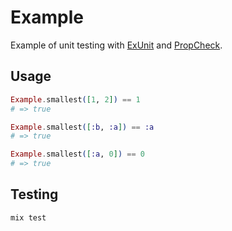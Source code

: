 # Example

Example of unit testing with [ExUnit](https://hexdocs.pm/ex_unit/ExUnit.html) and [PropCheck](https://github.com/alfert/propcheck).

## Usage

```elixir
Example.smallest([1, 2]) == 1
# => true

Example.smallest([:b, :a]) == :a
# => true

Example.smallest([:a, 0]) == 0
# => true
```

## Testing

```bash
mix test
```
